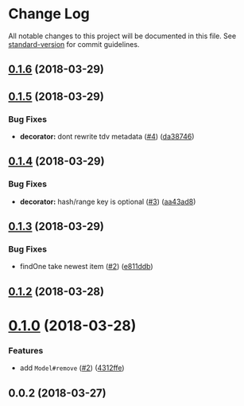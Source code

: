 # Change Log

All notable changes to this project will be documented in this file. See [standard-version](https://github.com/conventional-changelog/standard-version) for commit guidelines.

<a name="0.1.6"></a>
## [0.1.6](https://github.com/vitarn/tiamo/compare/v0.1.5...v0.1.6) (2018-03-29)



<a name="0.1.5"></a>
## [0.1.5](https://github.com/vitarn/tiamo/compare/v0.1.4...v0.1.5) (2018-03-29)


### Bug Fixes

* **decorator:** dont rewrite tdv metadata ([#4](https://github.com/vitarn/tiamo/issues/4)) ([da38746](https://github.com/vitarn/tiamo/commit/da38746))



<a name="0.1.4"></a>
## [0.1.4](https://github.com/vitarn/tiamo/compare/v0.1.3...v0.1.4) (2018-03-29)


### Bug Fixes

* **decorator:** hash/range key is optional ([#3](https://github.com/vitarn/tiamo/issues/3)) ([aa43ad8](https://github.com/vitarn/tiamo/commit/aa43ad8))



<a name="0.1.3"></a>
## [0.1.3](https://github.com/vitarn/tiamo/compare/v0.1.2...v0.1.3) (2018-03-29)


### Bug Fixes

* findOne take newest item ([#2](https://github.com/vitarn/tiamo/issues/2)) ([e811ddb](https://github.com/vitarn/tiamo/commit/e811ddb))



<a name="0.1.2"></a>
## [0.1.2](https://github.com/vitarn/tiamo/compare/v0.1.0...v0.1.2) (2018-03-28)



<a name="0.1.0"></a>
# [0.1.0](https://github.com/vitarn/tiamo/compare/v0.0.2...v0.1.0) (2018-03-28)


### Features

* add `Model#remove` ([#2](https://github.com/vitarn/tiamo/issues/2)) ([4312ffe](https://github.com/vitarn/tiamo/commit/4312ffe))



<a name="0.0.2"></a>
## 0.0.2 (2018-03-27)
